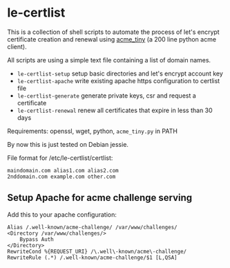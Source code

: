 # le-certlist

This is a collection of shell scripts to automate the process of let's encrypt
certificate creation and renewal using [acme_tiny](https://github.com/diafygi/acme-tiny) (a 200 line python acme
client).

All scripts are using a simple text file containing a list of domain names.

- `le-certlist-setup` setup basic directories and let's encrypt account key
- `le-certlist-apache` write existing apache https configuration to certlist file
- `le-certlist-generate` generate private keys, csr and request a certificate
- `le-certlist-renewal` renew all certificates that expire in less than 30 days

Requirements: openssl, wget, python, `acme_tiny.py` in PATH

By now this is just tested on Debian jessie.

File format for /etc/le-certlist/certlist:

```
maindomain.com alias1.com alias2.com
2nddomain.com example.com other.com
```

## Setup Apache for acme challenge serving

Add this to your apache configuration:

```
Alias /.well-known/acme-challenge/ /var/www/challenges/
<Directory /var/www/challenges/>
    Bypass Auth
</Directory>
RewriteCond %{REQUEST_URI} /\.well\-known/acme\-challenge/
RewriteRule (.*) /.well-known/acme-challenge/$1 [L,QSA]
```
